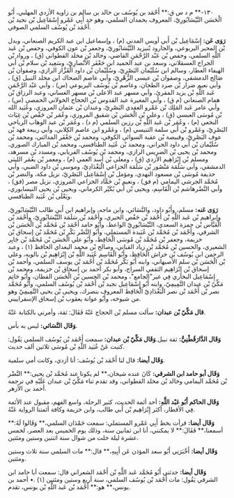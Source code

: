 ١٣٠-** م د س ق:** أَحْمَد بن يُوسُف بن خالد بن سالم بن زاوية الأزدي المهلبي، أَبُو الْحَسَن النَّيْسَابُورِيّ، المعروف بحمدان السلمي، وهو جد أَبِي عَمْرو إِسْمَاعِيل بْن نجيد بْن أَحْمَد بْن يُوسُف السلمي الصوفي.

**رَوَى عَن:** إِسْمَاعِيل بْن أَبي أويس المدني (م) ، وإسماعيل ابن عبد الكريم الصنعاني، وبدل بْن المحبر اليربوعي، والجارود بْنيزيد النَّيْسَابُورِيّ، وجعفر بْن عون الكوفي، وحفص بْن عَبد اللَّهِ السلمي، وحفص بْن عَبْد الرَّحْمَنِ القاضي، وخالد بْن مخلد القطواني (ق) ، ورواد بْن الجراح العسقلاني، وسعد بن عبد الحميد ابن جَعْفَر الأَنْصارِيّ، وسَعِيد بْن سلام بْن أَبي الهيفاء العطار، وسالم ابن سُلَيْمان البَصْرِيّ، وسُلَيْمان بْن داود الْقَزَّاز الرازي، وصفوان بْن صَالِح الدمشقي، وصفوان بْن عيسى الزُّهْرِيّ، وأبي عاصم الضحاك ابن مخلد النبيل (ق) ، وأبي نعيم ضرار بْن صرد الطحان، وعاصم بْن يُوسُف اليربوعي (س) ، وأبي عَبْد الرَّحْمَنِ عَبد اللَّهِ بْن يزيد المقرئ، وأبي مسهر عبد الاعلى بْن مسهر الغساني، وعبد الرزاق بْن همام الصنعاني (م ق) ، وأبي المغيرة عبد القدوس بْن الحجاج الخولاني الحمصي (س) ، وأبي عامر عَبد المَلِك بْن عَمْرو العقدي البَصْرِيّ، وعبدان بْن عثمان المروزي، وعُبَيد الله بْن مُوسَى العبسي (ق) ، وعلي بْن الْحَسَن بْن شقيق المروزي، وعُمَر بْن حَفْص بْن غِيَاث النخعي (م) ، وعُمَر بْن عَبد اللَّهِ بْن رزين السلمي (م د) ، وعُمَر بْن عبد الوهاب الرياحي البَصْرِيّ، وعَمْرو بْن أَبي سلمة التنيسي (م) ، وعَمْرو ابن عاصم الكِلابي، وأبي ربيعة فهد بْن عوف البَصْرِيّ، وقبيصة بْن عقبة السوائي الكوفي، ومحمد بْن جَعْفَر المدائني، ومحمد بْن سُلَيْمان بْن أَبي داود الحراني، ومحمد بْن عُبَيد الطنافسي، ومحمد بْن المبارك الصوري، ومحمد بْن يحيى بْن الضريس الرازي، ومحمد بْن يُوسُف الفريابي، ومسدد بْن مسرهد، ومسلم بْن إِبْرَاهِيم الأزدي (ق) ، ومعلى بْن أسد العمي (م) ، ومعمر بْن يعُمَر الليثي الدمشقي، وأبي سَلَمَة مَنْصُور بْن سَلَمَة الخزاعي الْبَغْدَادِيّ، وموسى بْن داود الضبي، وأبي حذيفة مُوسَى بْن مسعود النهدي، ومؤمل بْن إِسْمَاعِيل البَصْرِيّ، نزيل مكة، والنضر بْن مُحَمَّد الجرشي اليمامي (م فق) ، ونعيم بْن حَمَّاد الخزاعي المروزي، نزيل مصر (فق) ، وأبي النَّضْرهاشم بْن الْقَاسِم، ويحيى بْن أَبي بُكَيْر الكرماني، ويحيى بْن يحيى النيسابوري، ويَعْلَى بْن عُبَيد الطنافسي.

**رَوَى عَنه:** مسلم، وأَبُو داود، والنَّسَائي، وابن ماجه، وإبراهيم ابن أَبي طالب النَّيْسَابُورِيّ، وإبراهيم بْن عَبد اللَّهِ بْن أَحْمَد بْن حَفْص الحيري، وأَحْمَد بْن سَلَمَة النَّيْسَابُورِيّ، وأَحْمَد بْن الْعَبَّاس بْن حمزة السعدي، النَّيْسَابُورِيّ الواعظ، وأَبُو حامد أَحْمَد بْن مُحَمَّد بْن الْحَسَن بْن الشرقي، وأَحْمَد بْن مُحَمَّد بْن عُبَيدة المستملي، وأَبُو النَّضْر بَكْر بْن مُحَمَّد بْن إسحاق بْن خزيمة، وجعفر بْن مُحَمَّد بْن مُوسَى الْحَافِظ، وأَبُو علي الْحَسَن بْن مُحَمَّد بْن جَابِر الشعيري، والحسين بْن مُحَمَّد بْن زياد القباني، وصالح بْن محمد البغداي الحافظ (١) ، وعبد الرحمن ابن يُوسُف بْن خراش الْحَافِظ، وأَبُو الْقَاسِم عُبَيد اللَّهِ بْن إِبْرَاهِيم بْن بالويه، وعلي بْن الْحَسَن بْن سلم الأصبهاني، وابنه أَبُو بَكْر مُحَمَّد بْن أَحْمَد بْن يوسف السلمي، وأحمد بْن إسحاق بْن إِبْرَاهِيم الثقفي السراج، وأبو بكر أحمد بن إسحاق بْن خزيمة، ومحمد بْن إِسْمَاعِيل البخاري فِي غير"الجامع"، ومحمد بْن الحسين بْن الْحَسَن القطان، وأَبُو حَاتِم مَكِّيّ بْن عبدان التَّمِيمِيّ، وابنه أَبُو إِسْمَاعِيل نجيد بْن أَحْمَد بْن يُوسُف السلمي، وأَبُو مُحَمَّد نصر بْن أَحْمَد بْن نصر الْبَغْدَادِيّ الْحَافِظ المعروف بنصرك، ويحيى بْن يحيى التَّمِيمِيّ وهو من شيوخه، وأَبُو عوانة يعقوب بْن إسحاق الإسفراييني.

**قال مَكِّيّ بْن عبدان:** سألت مسلم بْن الحجاج عَنْهُ فَقَالَ: ثقة، وأمرني بالكتابة عَنْهُ.

**وَقَال النَّسَائي:** ليس به بأس.

**وَقَال الدَّارَقُطْنِيُّ:** ثقة نبيل.**وَقَال مَكِّيّ بْن عبدان:** سمعت أَحْمَد بْن يُوسُف السلمي يَقُول: كتبت عَنْ عُبَيد اللَّهِ بْن مُوسَى ثلاثين ألف حديث.

**وَقَال أيضا:** قال لنا أَحْمَد بْن يُوسُف: أنا أزدي، وكانت أمي سلمية.

**وَقَال أبو حامد ابن الشرقي:** كَانَ عنده شيخان،** لم يكونا عند مُحَمَّد بْن يحيى:** النَّضْر بْن مُحَمَّد اليمامي وخالد بْن مخلد القطواني، وقد تقدم ثناء مَكِّيّ بْن عبدان عَلَيْهِ في ترجمة أحمد بن الأزهر.

**وَقَال الحاكم أَبُو عَبْد اللَّهِ:** أحد أئمة الحديث، كثير الرحلة، واسع الفهم، مقبول عند الأئمة فِي الأقطار، أكثر إِبْرَاهِيم بْن أَبي طالب، وابن خزيمة وكافة أئمتنا الرواية عَنْهُ.

**وَقَال أيضا:** قرأت بخط أَبِي عَمْرو المستملي: سمعت حَمْدَان السلمي،** وَقَالوا لَهُ:** أسمعنا،** فَقَالَ:** لا يمكنني، أنا ابن ثمانين سنة، وذلك يوم الخميس بعد العصر، لخمس عشرة ليلة خلت من شوال سنة اثنتين وستين ومئتين.

**وَقَال أيضا:** أَخْبَرَنِي أَبُو سعد المؤذن عَن أَبِيهِ،** قال:** مات السلمي سنة ثلاث وستين ومئتين.

**وَقَال أيضا:** حدثني أَبُو مُحَمَّد عَبد اللَّهِ بْن أَحْمَد الشعراني قال: سمعت أبا حامد ابن الشرقي يَقُول: مات أَحْمَد بْن يُوسُف السلمي، سنة أربع وستين ومئتين (١) .• أحمد بن يونس،** هو:** أَحْمَد بْن عَبد اللَّهِ بْن يونس، تقدم.
